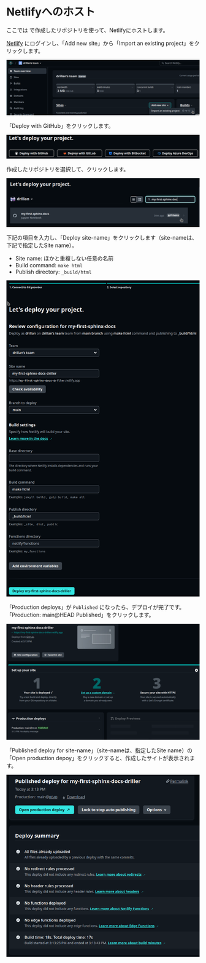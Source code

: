 # Netlifyへのホスト

ここでは [](hosting-rtd) で作成したリポジトリを使って、Netlifyにホストします。

[Netlify](https://app.netlify.com/) にログインし、「Add new site」から「Import an existing project」をクリックします。

![](./images/netlify-add-new-site.png)

「Deploy with GitHub」をクリックします。

![](./images/deploy-with-github.png)

作成したリポジトリを選択して、クリックします。

![](./images/lets-deploy-your-project.png)

下記の項目を入力し、「Deploy site-name」をクリックします（site-nameは、下記で指定したSite name）。

- Site name: ほかと重複しない任意の名前
- Build command: `make html`
- Publish directory: `_build/html`

![](./images/review-configuration.png)

「Production deploys」が `Published` になったら、デプロイが完了です。「Production: main@HEAD Published」をクリックします。

![](./images/production-deploys.png)

「Published deploy for site-name」（site-nameは、指定したSite name）の「Open production depoy」をクリックすると、作成したサイトが表示されます。

![](./images/published-deploy.png)